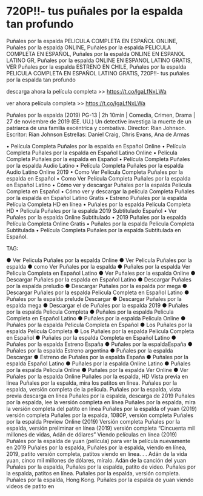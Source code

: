 # 720P!!- tus puñales por la espalda tan profundo

Puñales por la espalda PELICULA COMPLETA EN ESPAÑOL ONLINE, Puñales por la espalda ONLINE, Puñales por la espalda PELICULA COMPLETA EN ESPAÑOL, Puñales por la espalda ONLINE EN ESPANOL LATINO GR, Puñales por la espalda ONLINE EN ESPANOL LATINO GRATIS, VER Puñales por la espalda ESTRENO EN CHILE, Puñales por la espalda PELICULA COMPLETA EN ESPAÑOL LATINO GRATIS,
720P!!- tus puñales por la espalda tan profundo

descarga ahora la película completa >> https://t.co/lgaLfNxLWa

ver ahora película completa >> https://t.co/lgaLfNxLWa

Puñales por la espalda (2019)
PG-13 | 2h 10min | Comedia, Crimen, Drama | 27 de noviembre de 2019 (EE. UU.)
Un detective investiga la muerte de un patriarca de una familia excéntrica y combativa.
Director: Rian Johnson.
Escritor: Rian Johnson
Estrellas: Daniel Craig, Chris Evans, Ana de Armas





• Película Completa Puñales por la espalda en Español Online
• Película Completa Puñales por la espalda en Español Latino Online
• Película Completa Puñales por la espalda en Español
• Película Completa Puñales por la espalda Audio Latino
• Película Completa Puñales por la espalda Audio Latino Online 2019
• Como Ver Película Completa Puñales por la espalda en Español
• Como Ver Película Completa Puñales por la espalda en Español Latino
• Cómo ver y descargar Puñales por la espalda Película Completa en Español
• Cómo ver y descargar la película Completa Puñales por la espalda en Español Latino Gratis
• Estreno Puñales por la espalda Película Completa HD en línea
• Puñales por la espalda Película Completa HD
• Película Puñales por la espalda 2019 Subtitulado Español
• Ver Puñales por la espalda Online Subtitulado
• 2019 Puñales por la espalda Película Completa Online Gratis
• Puñales por la espalda Película Completa Subtitulada
• Película Completa Puñales por la espalda Subtitulada en Español.

TAG:

● Ver Pelicula Puñales por la espalda Online
● Ver Pelicula Puñales por la espalda
● como Ver Puñales por la espalda
● Puñales por la espalda Ver Pelicula Completa en Español Latino
● Ver Puñales por la espalda Online
● Descargar Puñales por la espalda en Español Latino
● Descargar Puñales por la espalda preludio
● Descargar Puñales por la espalda por mega
● Descargar Puñales por la espalda Pelicula Completa en Español Latino
● Puñales por la espalda prelude Descargar
● Descargar Puñales por la espalda mega
● Descargar el de Puñales por la espalda 2019
● Puñales por la espalda Pelicula Completa
● Puñales por la espalda Pelicula Completa en Español Latino
● Puñales por la espalda Pelicula Online
● Puñales por la espalda Pelicula Completa en Español
● Los Puñales por la espalda Pelicula Completa
● Los Puñales por la espalda Pelicula Completa en Español
● Puñales por la espalda Completa en Español Latino
● Puñales por la espalda Estreno España
● Puñales por la espaldaEspaña
● Puñales por la espalda Estreno argentina
● Puñales por la espalda Descargar
● Estreno de Puñales por la espalda España
● Puñales por la espalda Español Latino
● Puñales por la espalda Online Latino
● Puñales por la espalda Pelicula Online
● Puñales por la espalda Ver Online
● Ver Puñales por la espalda Online
Puñales por la espalda, HD Vista previa en línea
Puñales por la espalda, mira los patitos en línea.
Puñales por la espalda, versión completa de la película.
Puñales por la espalda, vista previa descarga en línea
Puñales por la espalda, descarga de 2019
Puñales por la espalda, lee la versión completa en línea
Puñales por la espalda, mira la versión completa del patito en línea
Puñales por la espalda of yuan (2019) versión completa
Puñales por la espalda, 1080P, versión completa
Puñales por la espalda Preview Online (2019) Versión completa
Puñales por la espalda, versión preliminar en línea (2019) versión completa
“Cincuenta mil millones de vidas, Adán de dólares” Viendo películas en línea (2019)
Puñales por la espalda de yuan (película) para ver la película nuevamente en 2019
Puñales por la espalda, Puñales por la espalda, viendo en línea, 2019, patito versión completa, patitos viendo en línea. . .
Adán de la vida yuan, cinco mil millones de dólares, míralo.
Adán de la canción del yuan
Puñales por la espalda, Puñales por la espalda, patito de video.
Puñales por la espalda, patitos en línea.
Puñales por la espalda, versión completa.
Puñales por la espalda, Hong Kong.
Puñales por la espalda de yuan viendo videos de patito en 
